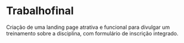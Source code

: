 # Trabalhofinal
Criação de uma landing page atrativa e funcional para divulgar um treinamento sobre a disciplina, com formulário de inscrição integrado.
